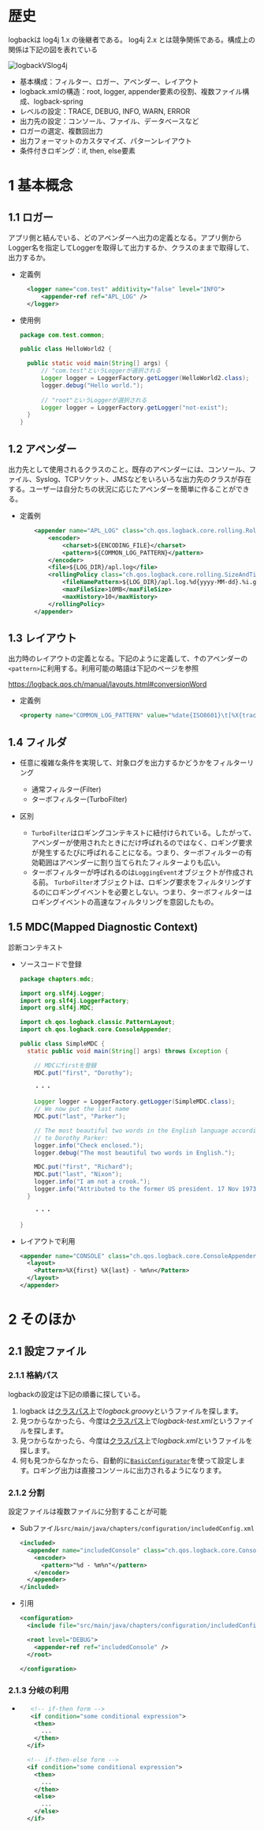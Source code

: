 # 歴史

logbackは log4j 1.x の後継者である。 log4j 2.x とは競争関係である。構成上の関係は下記の図を表れている

![logbackVSlog4j](.\images\logbackVSlog4j.png)



- 基本構成：フィルター、ロガー、アペンダー、レイアウト
- logback.xmlの構造：root, logger, appender要素の役割、複数ファイル構成、logback-spring
- レベルの設定：TRACE, DEBUG, INFO, WARN, ERROR
- 出力先の設定：コンソール、ファイル、データベースなど
- ロガーの選定、複数回出力
- 出力フォーマットのカスタマイズ、パターンレイアウト
- 条件付きロギング：if, then, else要素

# 1 基本概念

## 1.1 ロガー

アプリ側と結んでいる、どのアペンダーへ出力の定義となる。アプリ側からLogger名を指定してLoggerを取得して出力するか、クラスのままで取得して、出力するか。

- 定義例

  ```xml
  	<logger name="com.test" additivity="false" level="INFO">
  		<appender-ref ref="APL_LOG" />
  	</logger>
  ```

- 使用例

  ```java
  package com.test.common;
  
  public class HelloWorld2 {
  
    public static void main(String[] args) {
        // "com.test"というLoggerが選択される
        Logger logger = LoggerFactory.getLogger(HelloWorld2.class);
        logger.debug("Hello world.");
        
        // "root"というLoggerが選択される
        Logger logger = LoggerFactory.getLogger("not-exist");
    }
  }
  ```

## 1.2 アペンダー

出力先として使用されるクラスのこと。既存のアペンダーには、コンソール、ファイル、Syslog、TCPソケット、JMSなどをいろいろな出力先のクラスが存在する。ユーザーは自分たちの状況に応じたアペンダーを簡単に作ることができる。

- 定義例

    ```xml
        <appender name="APL_LOG" class="ch.qos.logback.core.rolling.RollingFileAppender">
            <encoder>
                <charset>${ENCODING_FILE}</charset>
                <pattern>${COMMON_LOG_PATTERN}</pattern>
            </encoder>
            <file>${LOG_DIR}/apl.log</file>
            <rollingPolicy class="ch.qos.logback.core.rolling.SizeAndTimeBasedRollingPolicy">
                <fileNamePattern>${LOG_DIR}/apl.log.%d{yyyy-MM-dd}.%i.gz</fileNamePattern>
                <maxFileSize>10MB</maxFileSize>
                <maxHistory>10</maxHistory>
            </rollingPolicy>
        </appender>
    ```


## 1.3 レイアウト

出力時のレイアウトの定義となる。下記のように定義して、↑のアペンダーの`<pattern>`に利用する。利用可能の略語は下記のページを参照

https://logback.qos.ch/manual/layouts.html#conversionWord

- 定義例

    ```xml
    <property name="COMMON_LOG_PATTERN" value="%date{ISO8601}\t[%X{traceId}]\t[%thread]\t[%-5p]\t%c\t%m%n"/>
    ```

## 1.4 フィルダ

- 任意に複雑な条件を実現して、対象ログを出力するかどうかをフィルターリング	
  - 通常フィルター(Filter)
  - ターボフィルター(TurboFilter)

- 区別
  - `TurboFilter`はロギングコンテキストに紐付けられている。したがって、アペンダーが使用されたときにだけ呼ばれるのではなく、ロギング要求が発生するたびに呼ばれることになる。つまり、ターボフィルターの有効範囲はアペンダーに割り当てられたフィルターよりも広い。
  - ターボフィルターが呼ばれるのは`LoggingEvent`オブジェクトが作成される前。 `TurboFilter`オブジェクトは、ロギング要求をフィルタリングするのにロギングイベントを必要としない。つまり、ターボフィルターはロギングイベントの高速なフィルタリングを意図したもの。

## 1.5 MDC(Mapped Diagnostic Context)

診断コンテキスト

- ソースコードで登録

  ```java
  package chapters.mdc;
  
  import org.slf4j.Logger;
  import org.slf4j.LoggerFactory;
  import org.slf4j.MDC;
  
  import ch.qos.logback.classic.PatternLayout;
  import ch.qos.logback.core.ConsoleAppender;
  
  public class SimpleMDC {
    static public void main(String[] args) throws Exception {
  
      // MDCにfirstを登録
      MDC.put("first", "Dorothy");
  
      ・・・
      
      Logger logger = LoggerFactory.getLogger(SimpleMDC.class);
      // We now put the last name
      MDC.put("last", "Parker");
  
      // The most beautiful two words in the English language according
      // to Dorothy Parker:
      logger.info("Check enclosed.");
      logger.debug("The most beautiful two words in English.");
  
      MDC.put("first", "Richard");
      MDC.put("last", "Nixon");
      logger.info("I am not a crook.");
      logger.info("Attributed to the former US president. 17 Nov 1973.");
    }
  
      ・・・
  
  }
  ```

- レイアウトで利用

  ```xml
  <appender name="CONSOLE" class="ch.qos.logback.core.ConsoleAppender"> 
    <layout>
      <Pattern>%X{first} %X{last} - %m%n</Pattern>
    </layout> 
  </appender>
  ```

# 2 そのほか

## 2.1 設定ファイル

### 2.1.1 格納パス

logbackの設定は下記の順番に探している。

1. logback は[クラスパス](https://logback.qos.ch/faq.html#configFileLocation)上で*logback.groovy*というファイルを探します。
2. 見つからなかったら、今度は[クラスパス](https://logback.qos.ch/faq.html#configFileLocation)上で*logback-test.xml*というファイルを探します。
3. 見つからなかったら、今度は[クラスパス](https://logback.qos.ch/faq.html#configFileLocation)上で*logback.xml*というファイルを探します。
4. 何も見つからなかったら、自動的に[`BasicConfigurator`](https://logback.qos.ch/xref/ch/qos/logback/classic/BasicConfigurator.html)を使って設定します。ロギング出力は直接コンソールに出力されるようになります。

### 2.1.2 分割

設定ファイルは複数ファイルに分割することが可能

- Subファイル`src/main/java/chapters/configuration/includedConfig.xml`

  ```xml
  <included>
    <appender name="includedConsole" class="ch.qos.logback.core.ConsoleAppender">
      <encoder>
        <pattern>"%d - %m%n"</pattern>
      </encoder>
    </appender>
  </included>
  ```

- 引用

  ```xml
  <configuration>
    <include file="src/main/java/chapters/configuration/includedConfig.xml"/>
  
    <root level="DEBUG">
      <appender-ref ref="includedConsole" />
    </root>
  
  </configuration>
  ```

### 2.1.3 分岐の利用

- ```xml
     <!-- if-then form -->
     <if condition="some conditional expression">
      <then>
        ...
      </then>
    </if>
  
    <!-- if-then-else form -->
    <if condition="some conditional expression">
      <then>
        ...
      </then>
      <else>
        ...
      </else>
    </if>
  ```

  



### 